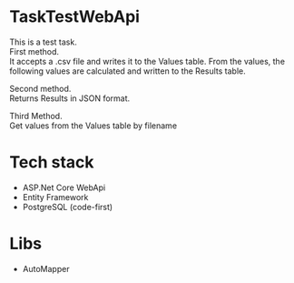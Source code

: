 # TaskTestWebApi
This is a test task.<br>
First method.<br>
It accepts a .csv file and writes it to the Values table.
From the values, the following values are calculated and written to the Results table.

Second method.<br>
Returns Results in JSON format.<br>

Third Method.<br>
Get values from the Values table by filename<br>
# Tech stack
* ASP.Net Core WebApi
* Entity Framework
* PostgreSQL (code-first)
# Libs
* AutoMapper
